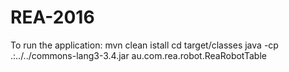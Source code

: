 # REA-2016

To run the application:
mvn clean istall
cd target/classes
java -cp .:../../commons-lang3-3.4.jar au.com.rea.robot.ReaRobotTable